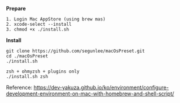 <b>Prepare</b>
```
1. Login Mac AppStore (using brew mas)
2. xcode-select --install
3. chmod +x ./install.sh
```

<b>Install</b>
```
git clone https://github.com/segunlee/macOsPreset.git
cd ./macOsPreset
./install.sh

zsh + ohmyzsh + plugins only
./install.sh zsh
```



Reference: https://dev-yakuza.github.io/ko/environment/configure-development-environment-on-mac-with-homebrew-and-shell-script/

